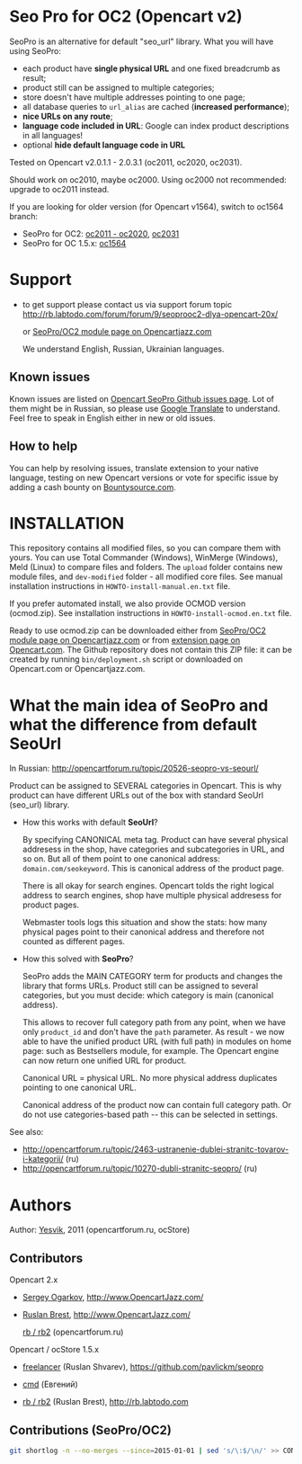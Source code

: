 # Seo Pro for OC2 (Opencart v2)

SeoPro is an alternative for default "seo_url" library.
What you will have using SeoPro:

* each product have **single physical URL** and one fixed breadcrumb as result;
* product still can be assigned to multiple categories;
* store doesn't have multiple addresses pointing to one page;
* all database queries to `url_alias` are cached (**increased performance**);
* **nice URLs on any route**;
* **language code included in URL**: Google can index product descriptions in
    all languages!
* optional **hide default language code in URL**

Tested on Opencart v2.0.1.1 - 2.0.3.1 (oc2011, oc2020, oc2031).

Should work on oc2010, maybe oc2000. Using oc2000 not recommended: upgrade to oc2011 instead.

If you are looking for older version (for Opencart v1564), switch to oc1564 branch:

* SeoPro for OC2: [oc2011 - oc2020](https://github.com/rb2/opencart-seopro/tree/oc2011), [oc2031](https://github.com/rb2/opencart-seopro/tree/oc2031)
* SeoPro for OC 1.5.x: [oc1564](https://github.com/rb2/opencart-seopro/tree/oc1564)

# Support

*   to get support please contact us via support forum topic
    <http://rb.labtodo.com/forum/forum/9/seoprooc2-dlya-opencart-20x/>

    or [SeoPro/OC2 module page on Opencartjazz.com][ocj-seopro2]

    We understand English, Russian, Ukrainian languages.

## Known issues

Known issues are listed on [Opencart SeoPro Github issues page][gh_issues].
Lot of them might be in Russian, so please use [Google Translate][gt] to understand.
Feel free to speak in English either in new or old issues.

## How to help

You can help by resolving issues, translate extension to your native language,
testing on new Opencart versions
or vote for specific issue by adding a cash bounty on [Bountysource.com][bountysrc].

[gh_issues]: https://github.com/rb2/opencart-seopro/issues
[gt]: https://translate.google.com/?hl=en&sl=ru&tl=en
[bountysrc]: https://www.bountysource.com/trackers/2506933-rb2-opencart-seopro

# INSTALLATION

This repository contains all modified files, so you can compare them with yours.
You can use Total Commander (Windows), WinMerge (Windows), Meld (Linux) to
compare files and folders. The `upload` folder contains new module files, and
`dev-modified` folder - all modified core files.
See manual installation instructions in `HOWTO-install-manual.en.txt` file.

If you prefer automated install, we also provide OCMOD version (ocmod.zip).
See installation instructions in `HOWTO-install-ocmod.en.txt` file.

Ready to use ocmod.zip can be downloaded either from
[SeoPro/OC2 module page on Opencartjazz.com][ocj-seopro2] or from
[extension page on Opencart.com][oc-seopro2]. The Github repository does not
contain this ZIP file: it can be created by running `bin/deployment.sh`
script or downloaded on Opencart.com or Opencartjazz.com.


[ocj-seopro2]: http://www.opencartjazz.com/en/opencart-module/seo/ocj-seopro-oc2
[oc-seopro2]: http://www.opencart.com/index.php?route=extension/extension/info&extension_id=20735


# What the main idea of SeoPro and what the difference from default SeoUrl

In Russian: <http://opencartforum.ru/topic/20526-seopro-vs-seourl/>

Product can be assigned to SEVERAL categories in Opencart. This is why product
can have different URLs out of the box with standard SeoUrl (seo_url) library.

*   How this works with default **SeoUrl**?

    By specifying CANONICAL meta tag. Product can have several physical
    addresess in the shop, have categories and subcategories in URL, and so on.
    But all of them point to one canonical address: `domain.com/seokeyword`.
    This is canonical address of the product page.

    There is all okay for search engines. Opencart tolds the right logical
    address to search engines, shop have multiple physical addresess for product
    pages.

    Webmaster tools logs this situation and show the stats: how many physical
    pages point to their canonical address and therefore not counted as
    different pages.

*  How this solved with **SeoPro**?

    SeoPro adds the MAIN CATEGORY term for products and changes the library that
    forms URLs. Product still can be assigned to several categories, but you
    must decide: which category is main (canonical address).

    This allows to recover full category path from any point, when we have only
    `product_id` and don't have the `path` parameter. As result - we now able to
    have the unified product URL (with full path) in modules on home page: such
    as Bestsellers module, for example. The Opencart engine can now return one
    unified URL for product.

    Canonical URL = physical URL. No more physical address duplicates pointing
    to one canonical URL.

    Canonical address of the product now can contain full category path. Or do
    not use categories-based path -- this can be selected in settings.

See also:

* <http://opencartforum.ru/topic/2463-ustranenie-dublei-stranitc-tovarov-i-kategorii/> (ru)
* <http://opencartforum.ru/topic/10270-dubli-stranitc-seopro/> (ru)




# Authors

Author: [Yesvik](http://opencartforum.ru/user/6876-yesvik/), 2011
(opencartforum.ru, ocStore)

## Contributors

Opencart 2.x

*   [Sergey Ogarkov](https://github.com/ose1955/), <http://www.OpencartJazz.com/>

*   [Ruslan Brest](http://rb.labtodo.com), <http://www.OpencartJazz.com/>

    [rb / rb2](https://opencartforum.com/user/10112-rb2/) (opencartforum.ru)



Opencart / ocStore 1.5.x

*   [freelancer](https://opencartforum.com/user/12381-freelancer/)
    (Ruslan Shvarev), <https://github.com/pavlickm/seopro>

*   [cmd](https://opencartforum.com/user/20535-cmd/)
    (Евгений)

*   [rb / rb2](https://opencartforum.com/user/10112-rb2/)
    (Ruslan Brest), <http://rb.labtodo.com>

## Contributions (SeoPro/OC2)

````sh
git shortlog -n --no-merges --since=2015-01-01 | sed 's/\:$/\n/' >> CONTRIBUTORS.md
````
